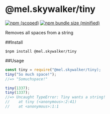 # @mel.skywalker/tiny

[![npm (scoped)](https://img.shields.io/npm/v/@mel.skywalker/tiny.svg)](https://github.com/MelSkywalker/tiny)
[![npm bundle size (minified)](https://img.shields.io/bundlephobia/min/tiny.svg)](https://github.com/MelSkywalker/tiny)

Removes all spaces from a string

##Install
```
$npm install @mel.skywalker/tiny
```

##Usage
```js
const tiny = require("@mel.skywalker/tiny);
tiny("So much space!");
//=> "Somuchspace!"

tiny(1337);
tiny(1337);
//=> Uncaught TypeError: Tiny wants a string!
//    at tiny (<anonymous>:2:41)
//    at <anonymous>:1:1
```